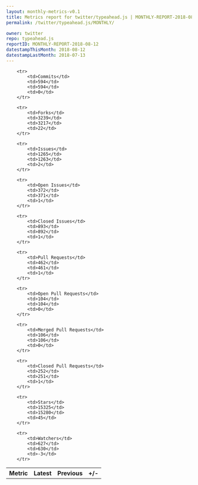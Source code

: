 ```yaml
---
layout: monthly-metrics-v0.1
title: Metrics report for twitter/typeahead.js | MONTHLY-REPORT-2018-08-12 | 2018-08-12
permalink: /twitter/typeahead.js/MONTHLY/

owner: twitter
repo: typeahead.js
reportID: MONTHLY-REPORT-2018-08-12
datestampThisMonth: 2018-08-12
datestampLastMonth: 2018-07-13
---
```



<table style="width: 100%;">
    <tr>
        <th>Metric</th>
        <th>Latest</th>
        <th>Previous</th>
        <th>+/-</th>
    </tr>

        <tr>
            <td>Commits</td>
            <td>594</td>
            <td>594</td>
            <td>0</td>
        </tr>
        
        <tr>
            <td>Forks</td>
            <td>3239</td>
            <td>3217</td>
            <td>22</td>
        </tr>
        
        <tr>
            <td>Issues</td>
            <td>1265</td>
            <td>1263</td>
            <td>2</td>
        </tr>
        
        <tr>
            <td>Open Issues</td>
            <td>372</td>
            <td>371</td>
            <td>1</td>
        </tr>
        
        <tr>
            <td>Closed Issues</td>
            <td>893</td>
            <td>892</td>
            <td>1</td>
        </tr>
        
        <tr>
            <td>Pull Requests</td>
            <td>462</td>
            <td>461</td>
            <td>1</td>
        </tr>
        
        <tr>
            <td>Open Pull Requests</td>
            <td>104</td>
            <td>104</td>
            <td>0</td>
        </tr>
        
        <tr>
            <td>Merged Pull Requests</td>
            <td>106</td>
            <td>106</td>
            <td>0</td>
        </tr>
        
        <tr>
            <td>Closed Pull Requests</td>
            <td>252</td>
            <td>251</td>
            <td>1</td>
        </tr>
        
        <tr>
            <td>Stars</td>
            <td>15325</td>
            <td>15280</td>
            <td>45</td>
        </tr>
        
        <tr>
            <td>Watchers</td>
            <td>627</td>
            <td>630</td>
            <td>-3</td>
        </tr>
        
</table>
